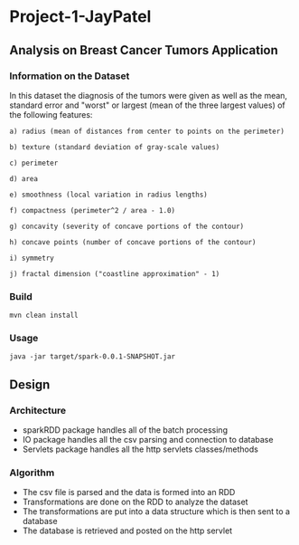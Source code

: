 # Project-1-JayPatel

## Analysis on Breast Cancer Tumors Application

### Information on the Dataset

In this dataset the diagnosis of the tumors were given as well as the mean, standard error and "worst" or largest (mean of the three largest values) of the following features:

```
a) radius (mean of distances from center to points on the perimeter)

b) texture (standard deviation of gray-scale values)

c) perimeter

d) area

e) smoothness (local variation in radius lengths)

f) compactness (perimeter^2 / area - 1.0)

g) concavity (severity of concave portions of the contour)

h) concave points (number of concave portions of the contour)

i) symmetry

j) fractal dimension ("coastline approximation" - 1)
```

### Build
```
mvn clean install
```

### Usage
```
java -jar target/spark-0.0.1-SNAPSHOT.jar
```

## Design
### Architecture
- sparkRDD package handles all of the batch processing 
- IO package handles all the csv parsing and connection to database
- Servlets package handles all the http servlets classes/methods

### Algorithm
- The csv file is parsed and the data is formed into an RDD
- Transformations are done on the RDD to analyze the dataset
- The transformations are put into a data structure which is then sent to a database
- The database is retrieved and posted on the http servlet